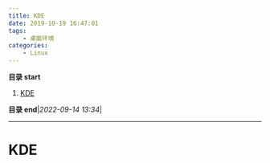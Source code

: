 ```yaml
---
title: KDE
date: 2019-10-19 16:47:01
tags: 
    - 桌面环境
categories:
    - Linux
---
```


**目录 start**

1. [KDE](#kde)

**目录 end**|_2022-09-14 13:34_|
****************************************
# KDE
